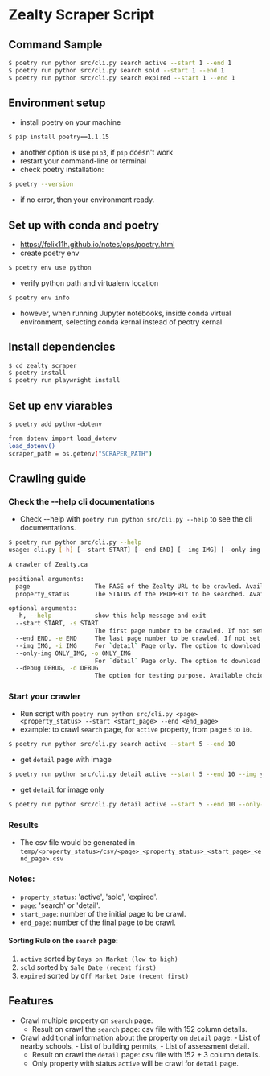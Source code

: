 # Zealty Scraper Script

## Command Sample
```bash
$ poetry run python src/cli.py search active --start 1 --end 1
$ poetry run python src/cli.py search sold --start 1 --end 1
$ poetry run python src/cli.py search expired --start 1 --end 1
```

## Environment setup
- install poetry on your machine 
```bash
$ pip install poetry==1.1.15
```
- another option is use `pip3`, if `pip` doesn't work
- restart your command-line or terminal
- check poetry installation:
```bash
$ poetry --version
```
- if no error, then your environment ready.

## Set up  with conda and poetry
- https://felix11h.github.io/notes/ops/poetry.html
- create poetry env
```bash
$ poetry env use python
```
- verify python path and virtualenv location
```bash
$ poetry env info
```
- however, when running Jupyter notebooks, inside conda virtual environment, selecting conda kernal instead of peotry kernal

## Install dependencies 
```bash
$ cd zealty_scraper
$ poetry install
$ poetry run playwright install
```

## Set up env viarables 
```bash
$ poetry add python-dotenv
```

```bash
from dotenv import load_dotenv
load_dotenv()
scraper_path = os.getenv("SCRAPER_PATH")
```

## Crawling guide

### Check the --help cli documentations
- Check --help with `poetry run python src/cli.py --help`  to see the cli documentations. 

```bash
$ poetry run python src/cli.py --help
usage: cli.py [-h] [--start START] [--end END] [--img IMG] [--only-img ONLY_IMG] [--debug DEBUG] page property_status

A crawler of Zealty.ca

positional arguments:
  page                  The PAGE of the Zealty URL to be crawled. Available choices: 'search' or 'detail'
  property_status       The STATUS of the PROPERTY to be searched. Available choices: 'active', 'sold', 'expired'

optional arguments:
  -h, --help            show this help message and exit
  --start START, -s START
                        The first page number to be crawled. If not set, default value is 1.
  --end END, -e END     The last page number to be crawled. If not set, default value is 10.
  --img IMG, -i IMG     For `detail` Page only. The option to download the image of each property. Available choices: 'yes' or 'no'. If not set, default value is 'no'.
  --only-img ONLY_IMG, -o ONLY_IMG
                        For `detail` Page only. The option to download just the image of each property, not the details. Available choices: 'yes' or 'no'. If not set, default value is 'no'.
  --debug DEBUG, -d DEBUG
                        The option for testing purpose. Available choices: 'yes' or 'no'. If not set, default value is 'no'.
```

### Start your crawler
- Run script with `poetry run python src/cli.py <page> <property_status> --start <start_page> --end <end_page>`
- example: to crawl `search` page, for `active` property, from page `5` to `10`.
```bash
$ poetry run python src/cli.py search active --start 5 --end 10
```
- get `detail` page with image
```bash
$ poetry run python src/cli.py detail active --start 5 --end 10 --img yes
```
- get `detail` for image only
```bash
$ poetry run python src/cli.py detail active --start 5 --end 10 --only-img yes
```

### Results
- The csv file would be generated in `temp/<property_status>/csv/<page>_<property_status>_<start_page>_<end_page>.csv`


### Notes:
- `property_status`: 'active', 'sold', 'expired'.
- `page`: 'search' or 'detail'.
- `start_page`: number of the initial page to be crawl.
- `end_page`: number of the final page to be crawl.

#### Sorting Rule on the `search` page:
1. `active` sorted by `Days on Market (low to high)`
2. `sold` sorted by `Sale Date (recent first)`
3. `expired` sorted by `Off Market Date (recent first)`


## Features
- Crawl multiple property on `search` page.
  - Result on crawl the `search` page: csv file with 152 column details.
- Crawl additional information about the property on `detail` page: 
      - List of nearby schools, 
      - List of building permits, 
      - List of assessment detail.
  - Result on crawl the `detail` page: csv file with 152 + 3 column details.
  - Only property with status `active` will be crawl for `detail` page.